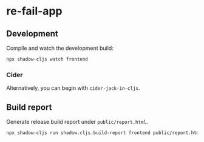 # re-fail-app

## Development

Compile and watch the development build:

```bash
npx shadow-cljs watch frontend
```

### Cider

Alternatively, you can begin with `cider-jack-in-cljs`.

## Build report

Generate release build report under `public/report.html`.

```bash
npx shadow-cljs run shadow.cljs.build-report frontend public/report.html
```
